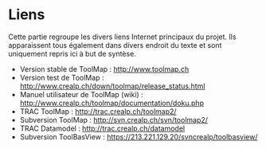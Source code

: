 # Liens 

Cette partie regroupe les divers liens Internet principaux du projet. Ils apparaissent tous également dans divers endroit du texte et sont uniquement repris ici à but de syntèse.

 * Version stable de ToolMap : <http://www.toolmap.ch>
 * Version test de ToolMap : <http://www.crealp.ch/down/toolmap/release_status.html>
 * Manuel utilisateur de ToolMap (wiki) : <http://www.crealp.ch/toolmap/documentation/doku.php>
 * TRAC ToolMap : <http://trac.crealp.ch/toolmap2/>
 * Subversion ToolMap : <http://svn.crealp.ch/svn/toolmap2/>
 * TRAC Datamodel : <http://trac.crealp.ch/datamodel>
 * Subversion ToolBasView : <https://213.221.129.20/svncrealp/toolbasview/>